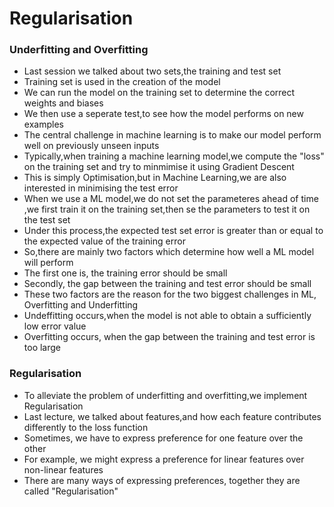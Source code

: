 # Regularisation

### Underfitting and Overfitting 
* Last session we talked about two sets,the training and test set
* Training set is used in the creation of the model
* We can run the model on the training set to determine the correct weights and biases 
* We then use a seperate test,to see how the model performs on new examples 
* The central challenge in machine learning is to make our model perform well on previously unseen inputs
* Typically,when training a machine learning model,we compute the "loss" on the training set and try to minmimise it using Gradient Descent
* This is simply Optimisation,but in Machine Learning,we are also interested in minimising the test error 
* When we use a ML model,we do not set the parameteres ahead of time ,we first train it on the training set,then se the parameters to test it on the test set
* Under this process,the expected test set error is greater than or equal to the expected value of the training error
* So,there are mainly two factors which determine how well a ML model will perform 
* The first one is, the training error should be small
* Secondly, the gap between the training and test error should be small
* These two factors are the reason for the two biggest challenges in ML, Overfitting and Underfitting  
* Undeffitting occurs,when the model is not able to obtain a sufficiently low error value
* Overfitting occurs, when the gap between the training and test error is too large


### Regularisation 

* To alleviate the problem of underfitting and overfitting,we implement Regularisation
* Last lecture, we talked about features,and how each feature contributes differently to the loss function 
* Sometimes, we have to express preference for one feature over the other 
* For example, we might express a preference for linear features over non-linear features 
* There are many ways of expressing preferences, together they are called "Regularisation"
